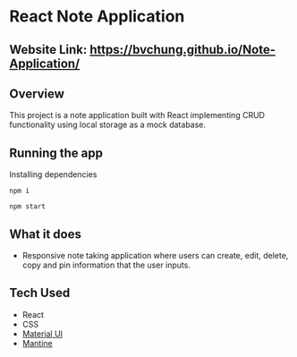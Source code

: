 # React Note Application

## Website Link: https://bvchung.github.io/Note-Application/

## Overview
This project is a note application built with React implementing CRUD functionality using local storage as a mock database.

## Running the app

Installing dependencies
```
npm i 

npm start
```

## What it does

- Responsive note taking application where users can create, edit, delete, copy and pin information that the user inputs.

## Tech Used

- React
- CSS
- [Material UI](https://mui.com/)
- [Mantine](https://mantine.dev/)

